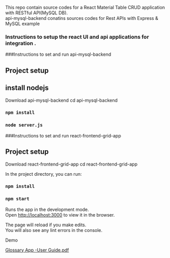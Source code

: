  This repo contain source codes for a React Material Table CRUD application with RESTful API(MySQL DB).</br>
api-mysql-backend conatins  sources codes for Rest APIs with Express & MySQL example 


### Instructions to setup the react UI and api applications for integration .



###Instructions to set and run api-mysql-backend

## Project setup
## install nodejs
Download  api-mysql-backend
cd api-mysql-backend

### `npm install`


### `node server.js`


###Instructions to set and run react-frontend-grid-app

## Project setup
Download  react-frontend-grid-app
cd react-frontend-grid-app

In the project directory, you can run:

### `npm install`


### `npm start`

Runs the app in the development mode.<br />
Open [http://localhost:3000](http://localhost:3000) to view it in the browser.

The page will reload if you make edits.<br />
You will also see any lint errors in the console.

Demo

[Glossary App -User Guide.pdf](https://github.com/anikelakshmi/react-frontend-grid-app/files/8735270/Glossary.App.-User.Guide.pdf)


